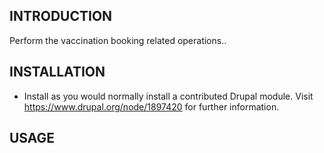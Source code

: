 INTRODUCTION
------------

Perform the vaccination booking related operations..


INSTALLATION
------------

 * Install as you would normally install a contributed Drupal module. Visit
   https://www.drupal.org/node/1897420 for further information.


USAGE
-------------

